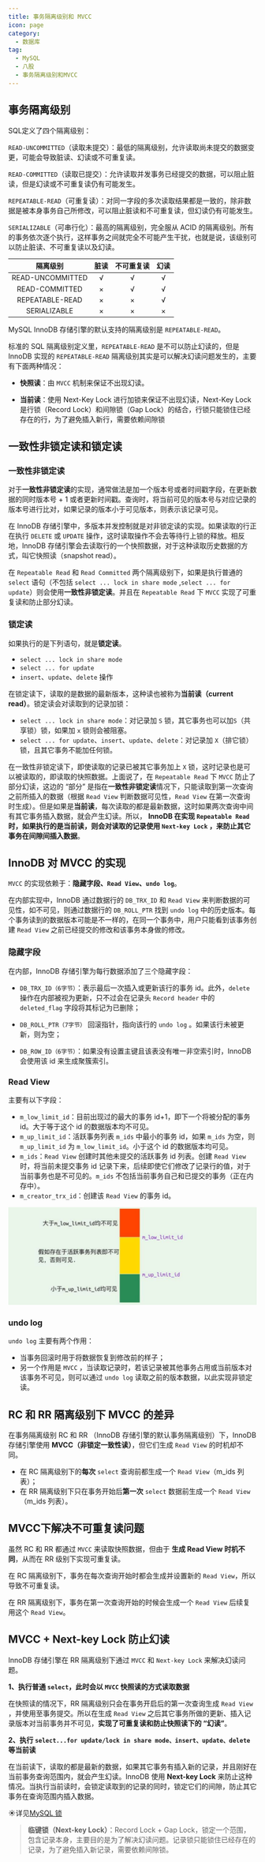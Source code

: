 ```yaml
---
title: 事务隔离级别和 MVCC
icon: page
category:
  - 数据库
tag:
  - MySQL
  - 八股
  - 事务隔离级别和MVCC
---
```


## 事务隔离级别

SQL定义了四个隔离级别：

`READ-UNCOMMITTED`（读取未提交）：最低的隔离级别，允许读取尚未提交的数据变更，可能会导致脏读、幻读或不可重复读。

`READ-COMMITTED`（读取已提交）：允许读取并发事务已经提交的数据，可以阻止脏读，但是幻读或不可重复读仍有可能发生。

`REPEATABLE-READ`（可重复读）：对同一字段的多次读取结果都是一致的，除非数据是被本身事务自己所修改，可以阻止脏读和不可重复读，但幻读仍有可能发生。

`SERIALIZABLE`（可串行化）：最高的隔离级别，完全服从 ACID 的隔离级别。所有的事务依次逐个执行，这样事务之间就完全不可能产生干扰，也就是说，该级别可以防止脏读、不可重复读以及幻读。

<!-- more -->

|     隔离级别     | 脏读 | 不可重复读 | 幻读 |
| :--------------: | :--: | :--------: | :--: |
| READ-UNCOMMITTED |  √   |     √      |  √   |
|  READ-COMMITTED  |  ×   |     √      |  √   |
| REPEATABLE-READ  |  ×   |     ×      |  √   |
|   SERIALIZABLE   |  ×   |     ×      |  ×   |

MySQL InnoDB 存储引擎的默认支持的隔离级别是 `REPEATABLE-READ`。

标准的 SQL 隔离级别定义里，`REPEATABLE-READ` 是不可以防止幻读的，但是 InnoDB 实现的 `REPEATABLE-READ` 隔离级别其实是可以解决幻读问题发生的，主要有下面两种情况：

- **快照读**：由 `MVCC` 机制来保证不出现幻读。

- **当前读**：使用 Next-Key Lock 进行加锁来保证不出现幻读，Next-Key Lock 是行锁（Record Lock）和间隙锁（Gap Lock）的结合，行锁只能锁住已经存在的行，为了避免插入新行，需要依赖间隙锁

## 一致性非锁定读和锁定读

### 一致性非锁定读

对于**一致性非锁定读**的实现，通常做法是加一个版本号或者时间戳字段，在更新数据的同时版本号 + 1 或者更新时间戳。查询时，将当前可见的版本号与对应记录的版本号进行比对，如果记录的版本小于可见版本，则表示该记录可见。

在 InnoDB 存储引擎中，多版本并发控制就是对非锁定读的实现。如果读取的行正在执行 `DELETE` 或 `UPDATE` 操作，这时读取操作不会去等待行上锁的释放。相反地，InnoDB 存储引擎会去读取行的一个快照数据，对于这种读取历史数据的方式，叫它快照读（snapshot read）。

在 `Repeatable Read` 和 `Read Committed` 两个隔离级别下，如果是执行普通的 `select` 语句（不包括 `select ... lock in share mode` ,`select ... for update`）则会使用**一致性非锁定读**。并且在 `Repeatable Read` 下 `MVCC` 实现了可重复读和防止部分幻读。

### 锁定读

如果执行的是下列语句，就是**锁定读**。

- `select ... lock in share mode`
- `select ... for update`
- `insert`、`update`、`delete` 操作

在锁定读下，读取的是数据的最新版本，这种读也被称为**当前读（current read）**。锁定读会对读取到的记录加锁：

- `select ... lock in share mode`：对记录加 `S` 锁，其它事务也可以加`S`（共享锁）锁，如果加 `x` 锁则会被阻塞。
- `select ... for update`、`insert`、`update`、`delete`：对记录加 `X`（排它锁） 锁，且其它事务不能加任何锁。

在一致性非锁定读下，即使读取的记录已被其它事务加上 `X` 锁，这时记录也是可以被读取的，即读取的快照数据。上面说了，在 `Repeatable Read` 下 `MVCC` 防止了部分幻读，这边的 “部分” 是指在**一致性非锁定读**情况下，只能读取到第一次查询之前所插入的数据（根据 `Read View` 判断数据可见性，`Read View` 
在第一次查询时生成）。但是如果是**当前读**，每次读取的都是最新数据，这时如果两次查询中间有其它事务插入数据，就会产生幻读。所以， **InnoDB 在实现 `Repeatable Read` 时，如果执行的是当前读，则会对读取的记录使用 `Next-key Lock` ，来防止其它事务在间隙间插入数据**。

## InnoDB 对 MVCC 的实现

`MVCC` 的实现依赖于：**隐藏字段、`Read View`、`undo log`**。

在内部实现中，InnoDB 通过数据行的 `DB_TRX_ID` 和 `Read View` 来判断数据的可见性，如不可见，则通过数据行的 `DB_ROLL_PTR` 找到 `undo log` 中的历史版本。每个事务读到的数据版本可能是不一样的，在同一个事务中，用户只能看到该事务创建 `Read View` 之前已经提交的修改和该事务本身做的修改。

### 隐藏字段

在内部，InnoDB 存储引擎为每行数据添加了三个隐藏字段：

- `DB_TRX_ID（6字节）`：表示最后一次插入或更新该行的事务 id。此外，`delete` 操作在内部被视为更新，只不过会在记录头 `Record header` 中的 `deleted_flag` 字段将其标记为已删除；

- `DB_ROLL_PTR（7字节）` 回滚指针，指向该行的 `undo log` 。如果该行未被更新，则为空；

- `DB_ROW_ID（6字节）`：如果没有设置主键且该表没有唯一非空索引时，InnoDB 会使用该 id 来生成聚簇索引。

### Read View

主要有以下字段：

- `m_low_limit_id`：目前出现过的最大的事务 id+1，即下一个将被分配的事务 id。大于等于这个 id 的数据版本均不可见。
- `m_up_limit_id`：活跃事务列表 `m_ids` 中最小的事务 id，如果 `m_ids` 为空，则 `m_up_limit_id` 为 `m_low_limit_id`。小于这个 id 的数据版本均可见。
- `m_ids`：`Read View` 创建时其他未提交的活跃事务 id 列表。创建 `Read View`时，将当前未提交事务 id 记录下来，后续即使它们修改了记录行的值，对于当前事务也是不可见的。`m_ids` 不包括当前事务自己和已提交的事务（正在内存中）。
- `m_creator_trx_id`：创建该 `Read View` 的事务 id。

![image-20230529200011975](/markdown/image-20230529200011975.png)

### undo log

`undo log` 主要有两个作用：

- 当事务回滚时用于将数据恢复到修改前的样子；
- 另一个作用是 `MVCC` ，当读取记录时，若该记录被其他事务占用或当前版本对该事务不可见，则可以通过 `undo log` 读取之前的版本数据，以此实现非锁定读。

## RC 和 RR 隔离级别下 MVCC 的差异

在事务隔离级别 RC 和 RR （InnoDB 存储引擎的默认事务隔离级别）下，InnoDB 存储引擎使用 **MVCC（非锁定一致性读）**，但它们生成 `Read View` 的时机却不同。

- 在 RC 隔离级别下的**每次** `select` 查询前都生成一个 `Read View`（m_ids 列表）；
- 在 RR 隔离级别下只在事务开始后**第一次** `select` 数据前生成一个 `Read View`（m_ids 列表）。

## MVCC下解决不可重复读问题

虽然 RC 和 RR 都通过 `MVCC` 来读取快照数据，但由于 **生成 Read View 时机不同**，从而在 RR 级别下实现可重复读。

在 RC 隔离级别下，事务在每次查询开始时都会生成并设置新的 `Read View`，所以导致不可重复读。

在 RR 隔离级别下，事务在第一次查询开始的时候会生成一个 `Read View` 后续复用这个 `Read View`。

## MVCC + Next-key Lock 防止幻读

InnoDB 存储引擎在 RR 隔离级别下通过 `MVCC` 和 `Next-key Lock` 来解决幻读问题。

**1、执行普通 `select`，此时会以 `MVCC` 快照读的方式读取数据**

在快照读的情况下，RR 隔离级别只会在事务开启后的第一次查询生成 `Read View` ，并使用至事务提交。所以在生成 `Read View` 之后其它事务所做的更新、插入记录版本对当前事务并不可见，**实现了可重复读和防止快照读下的 “幻读”**。

**2、执行 `select...for update/lock in share mode、insert、update、delete` 等当前读**

在当前读下，读取的都是最新的数据，如果其它事务有插入新的记录，并且刚好在当前事务查询范围内，就会产生幻读。InnoDB 使用 **Next-key Lock** 来防止这种情况。当执行当前读时，会锁定读取到的记录的同时，锁定它们的间隙，防止其它事务在查询范围内插入数据。

☀️详见[MySQL 锁](https://ylzhong.top/database/1mysql/1mysql.html#mysql-%E9%94%81)

> **临键锁（Next-key Lock）**：Record Lock + Gap Lock，锁定一个范围，包含记录本身，主要目的是为了解决幻读问题。记录锁只能锁住已经存在的记录，为了避免插入新记录，需要依赖间隙锁。
